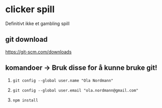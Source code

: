 # clicker spill
Definitivt ikke et gambling spill

## git download
https://git-scm.com/downloads

## komandoer -> Bruk disse for å kunne bruke git!
1. ``` git config --global user.name "Ola Nordmann" ```

2. ``` git config --global user.email "ola.nordmann@gmail.com" ```

3. ``` npm install ```